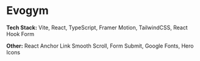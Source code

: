 # Evogym

**Tech Stack:** Vite, React, TypeScript, Framer Motion, TailwindCSS, React Hook Form

**Other:** React Anchor Link Smooth Scroll, Form Submit, Google Fonts, Hero Icons
